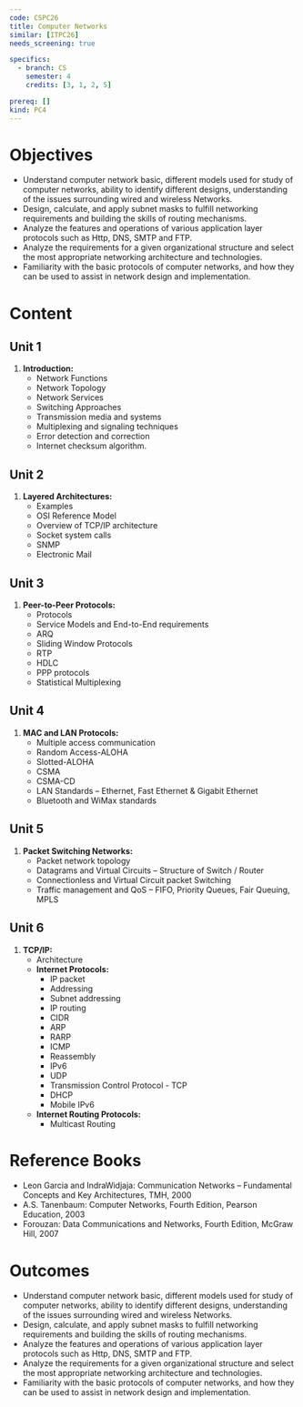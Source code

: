 ```yaml
---
code: CSPC26
title: Computer Networks
similar: [ITPC26]
needs_screening: true

specifics:
  - branch: CS
    semester: 4
    credits: [3, 1, 2, 5]

prereq: []
kind: PC4
---
```


# Objectives

- Understand computer network basic, different models used for study of computer networks, ability to identify different designs, understanding of the issues surrounding wired and wireless Networks.
- Design, calculate, and apply subnet masks to fulfill networking requirements and building the skills of routing mechanisms.
- Analyze the features and operations of various application layer protocols such as Http, DNS, SMTP and FTP.
- Analyze the requirements for a given organizational structure and select the most appropriate networking architecture and technologies.
- Familiarity with the basic protocols of computer networks, and how they can be used to assist in network design and implementation.

# Content

## Unit 1

1. **Introduction:**
   - Network Functions
   - Network Topology
   - Network Services
   - Switching Approaches
   - Transmission media and systems
   - Multiplexing and signaling techniques
   - Error detection and correction
   - Internet checksum algorithm.

## Unit 2

1. **Layered Architectures:**
   - Examples
   - OSI Reference Model
   - Overview of TCP/IP architecture
   - Socket system calls
   - SNMP
   - Electronic Mail

## Unit 3

1. **Peer-to-Peer Protocols:**
   - Protocols
   - Service Models and End-to-End requirements
   - ARQ
   - Sliding Window Protocols
   - RTP
   - HDLC
   - PPP protocols
   - Statistical Multiplexing

## Unit 4

1. **MAC and LAN Protocols:**
   - Multiple access communication
   - Random Access-ALOHA
   - Slotted-ALOHA
   - CSMA
   - CSMA-CD
   - LAN Standards – Ethernet, Fast Ethernet & Gigabit Ethernet
   - Bluetooth and WiMax standards

## Unit 5

1. **Packet Switching Networks:**
   - Packet network topology
   - Datagrams and Virtual Circuits – Structure of Switch / Router
   - Connectionless and Virtual Circuit packet Switching
   - Traffic management and QoS – FIFO, Priority Queues, Fair Queuing, MPLS

## Unit 6

1. **TCP/IP:**
   - Architecture
   - **Internet Protocols:**
     - IP packet
     - Addressing
     - Subnet addressing
     - IP routing
     - CIDR
     - ARP
     - RARP
     - ICMP
     - Reassembly
     - IPv6
     - UDP
     - Transmission Control Protocol - TCP
     - DHCP
     - Mobile IPv6
   - **Internet Routing Protocols:**
     - Multicast Routing

# Reference Books

- Leon Garcia and IndraWidjaja: Communication Networks – Fundamental Concepts and Key Architectures, TMH, 2000
- A.S. Tanenbaum: Computer Networks, Fourth Edition, Pearson Education, 2003
- Forouzan: Data Communications and Networks, Fourth Edition, McGraw Hill, 2007

# Outcomes

- Understand computer network basic, different models used for study of computer networks, ability to identify different designs, understanding of the issues surrounding wired and wireless Networks.
- Design, calculate, and apply subnet masks to fulfill networking requirements and building the skills of routing mechanisms.
- Analyze the features and operations of various application layer protocols such as Http, DNS, SMTP and FTP.
- Analyze the requirements for a given organizational structure and select the most appropriate networking architecture and technologies.
- Familiarity with the basic protocols of computer networks, and how they can be used to assist in network design and implementation. 
